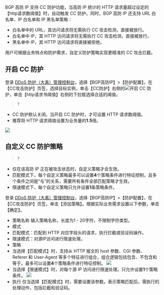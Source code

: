 BGP 高防 IP 支持 CC 防护功能，当高防 IP 统计的 HTTP 请求量超过设定的【http请求数阈值】时，自动触发 CC 防护。同时，BGP 高防 IP 还支持 URL 白名单、IP 白名单和 IP 黑名单策略：
- 白名单中的 URL，其访问请求将无需执行 CC 攻击检测，直接被放行。
- 白名单中 IP，其 HTTP 访问请求将无需执行 CC 攻击检测，直接被放行。
- 黑名单中 IP，其 HTTP 访问请求将直接被拒绝。

用户可根据业务特点和防护需求，自定义防护策略实现更精准的 CC 攻击拦截。

## 开启 CC 防护
登录 [DDoS 防护（大禹）管理控制台](https://console.cloud.tencent.com/dayu/overview)，选择【BGP高防IP】>【防护配置】，在【CC攻击防护】页签，选择目标实例，单击【CC防护】右侧的<img src="https://main.qcloudimg.com/raw/489e44ffdf057c2ae9a6b967236ccfa5.png"  style="margin:0;">开启 CC 防护，单击【http请求书阈值】右侧的下拉框选择合适的阈值。
>?
- CC 防护默认关闭。当开启 CC 防护时，才可设置 HTTP 请求数阈值。
- 推荐将 HTTP 请求阈值设置为业务量的**1.5**倍。

![](https://main.qcloudimg.com/raw/e845679188d5fa0f7f041c1087c1387f.png)

## 自定义 CC 防护策略
>?
- 仅在该高防 IP 正在被攻击状态时，自定义策略才会生效。
- 匹配模式下，每个自定义策略最多可以设置**4**个策略条件进行特征控制，且多个条件之间是“与”的关系，需要所有条件全部匹配策略才生效。
- 限速模式下，每个自定义策略只允许设置**1**条策略条件。

登录 [DDoS 防护（大禹）管理控制台](https://console.cloud.tencent.com/dayu/overview)，选择【BGP高防IP】>【防护配置】，在【CC攻击防护】页签，单击【添加策略】。根据实际业务需求设置以下参数，单击【确定】。
- 策略名称
输入策略名称，长度为1 - 20字符，不限制字符类型。
- 模式
 - 匹配模式：匹配到 HTTP 对应字段头的请求，执行拦截或验证码操作。
 - 限速模式：对源IP访问进行限速处理。
- 策略
 - 当选择【匹配模式】时，支持从 HTTP 报文的 host 参数、CGI 参数、Referer 和 User-Agent 等多个特征进行组合，组合逻辑包括包含、不包含和等于。最多可以设置**4**个策略条件进行特征控制。
![](https://main.qcloudimg.com/raw/58a65efbe5d5a89be92c01953b237585.png)
 - 当选择【限速模式】时，对每个源 IP 访问进行限速处理。只允许设置**1**个策略条件。
![](https://main.qcloudimg.com/raw/d05e9996a490261822a43134f3c98ef3.png)
- 执行
仅当选择【匹配模式】时，需要设置该参数。表示策略匹配后，需执行的处理动作，包括拦截和验证码。
